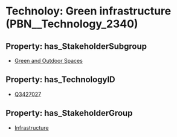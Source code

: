 # Technoloy: __Green infrastructure__ (PBN__Technology_2340)

## Property: has_StakeholderSubgroup

* [Green and Outdoor Spaces](PBN__TechSubgroup_83)

## Property: has_TechnologyID

* [Q3427027](Q3427027)

## Property: has_StakeholderGroup

* [Infrastructure](PBN__TechGroup_4)

